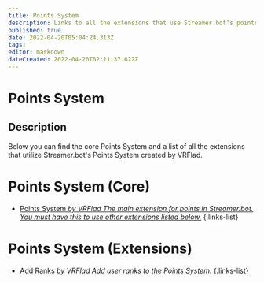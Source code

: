 ```yaml
---
title: Points System
description: Links to all the extensions that use Streamer.bot's points system.
published: true
date: 2022-04-20T05:04:24.313Z
tags: 
editor: markdown
dateCreated: 2022-04-20T02:11:37.622Z
---
```


# Points System

## Description
Below you can find the core Points System and a list of all the extensions that utilize Streamer.bot's Points System created by VRFlad.

# Points System (Core)

* [Points System *by VRFlad* *The main extension for points in Streamer.bot.  You must have this to use other extensions listed below.*](/extensions/points-system/points-system-core)
{.links-list}

# Points System (Extensions)

* [Add Ranks *by VRFlad* *Add user ranks to the Points System.*](/extensions/points-system/points-system-add-ranks)
{.links-list}